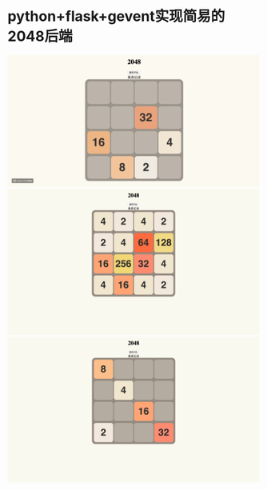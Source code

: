 # python+flask+gevent实现简易的2048后端

![](https://github.com/chendss/2048/blob/cyx/images/gif.gif)
![](https://github.com/chendss/2048/blob/cyx/images/end.png)
![](https://github.com/chendss/2048/blob/cyx/images/start.png)
